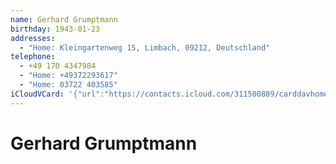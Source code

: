 ```yaml
---
name: Gerhard Grumptmann
birthday: 1943-01-23
addresses:
  - "Home: Kleingartenweg 15, Limbach, 09212, Deutschland"
telephone:
  - +49 170 4347984
  - "Home: +49372293617"
  - "Home: 03722 403585"
iCloudVCard: '{"url":"https://contacts.icloud.com/311500889/carddavhome/card/YmZkZWIxZGItOWZmOC00OTk5LTg2NWQtOGFjODFlYzAyM2Jm.vcf","etag":"\"kmfhei4l\"","data":"BEGIN:VCARD\r\nVERSION:3.0\r\nFN:\r\nN:Grumptmann;Gerhard;;;\r\nUID:bfdeb1db-9ff8-4999-865d-8ac81ec023bf\r\nBDAY;VALUE=date:1943-01-23\r\nADR;TYPE=HOME:;;Kleingartenweg 15;Limbach;;09212;Deutschland;\r\nPRODID:ez-vcard 0.9.13-fc\r\nREV:2025-04-03T22:09:36Z\r\nORG:;\r\nTEL;TYPE=CELL:+49 170 4347984\r\nTEL;TYPE=HOME:+49372293617\r\nTEL;TYPE=HOME:03722 403585\r\nEND:VCARD"}'
---
```

# Gerhard Grumptmann